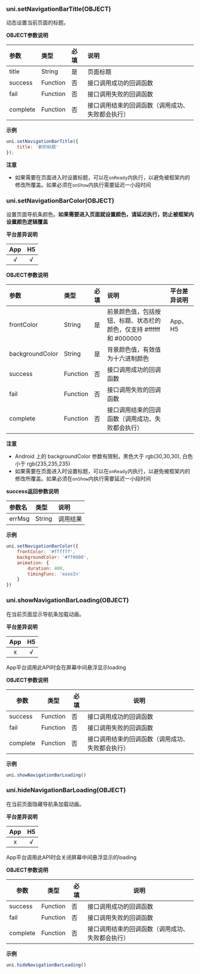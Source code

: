 ### uni.setNavigationBarTitle(OBJECT)

动态设置当前页面的标题。

**OBJECT参数说明**

|参数|类型|必填|说明|
|:-|:-|:-|:-|
|title|String|是|页面标题|
|success|Function|否|接口调用成功的回调函数|
|fail|Function|否|接口调用失败的回调函数|
|complete|Function|否|接口调用结束的回调函数（调用成功、失败都会执行）|

**示例**

```javascript
uni.setNavigationBarTitle({
	title: '新的标题'
});
```

**注意**

- 如果需要在页面进入时设置标题，可以在`onReady`内执行，以避免被框架内的修改所覆盖。如果必须在`onShow`内执行需要延迟一小段时间


### uni.setNavigationBarColor(OBJECT)

设置页面导航条颜色。**如果需要进入页面就设置颜色，请延迟执行，防止被框架内设置颜色逻辑覆盖**

**平台差异说明**

|App|H5|
|:-:|:-:|
|√|√|

**OBJECT参数说明**

|参数|类型|必填|说明|平台差异说明|
|:-|:-|:-|:-|:-|
|frontColor|String|是|前景颜色值，包括按钮、标题、状态栏的颜色，仅支持 #ffffff 和 #000000|App、H5|
|backgroundColor|String|是|背景颜色值，有效值为十六进制颜色||
|success|Function|否|接口调用成功的回调函数||
|fail|Function|否|接口调用失败的回调函数||
|complete|Function|否|接口调用结束的回调函数（调用成功、失败都会执行）|&nbsp;|

**注意**
- Android 上的 backgroundColor 参数有限制，黑色大于 rgb(30,30,30), 白色小于 rgb(235,235,235)
- 如果需要在页面进入时设置标题，可以在`onReady`内执行，以避免被框架内的修改所覆盖。如果必须在`onShow`内执行需要延迟一小段时间


**success返回参数说明**

|参数名|类型|说明|
|:-|:-|:-|
|errMsg|String|调用结果|

**示例**

```javascript
uni.setNavigationBarColor({
    frontColor: '#ffffff',
    backgroundColor: '#ff0000',
    animation: {
        duration: 400,
        timingFunc: 'easeIn'
    }
})
```

### uni.showNavigationBarLoading(OBJECT)

在当前页面显示导航条加载动画。

**平台差异说明**

|App|H5|
|:-:|:-:|
|x|√|

App平台调用此API时会在屏幕中间悬浮显示loading

**OBJECT参数说明**

|参数|类型|必填|说明|
|---|---|---|---|
|success|Function|否|接口调用成功的回调函数|
|fail|Function|否|接口调用失败的回调函数|
|complete|Function|否|接口调用结束的回调函数（调用成功、失败都会执行）|

**示例**

```javascript
uni.showNavigationBarLoading()
```

### uni.hideNavigationBarLoading(OBJECT)

在当前页面隐藏导航条加载动画。

**平台差异说明**

|App|H5|
|:-:|:-:|
|x|√|

App平台调用此API时会关闭屏幕中间悬浮显示的loading

**OBJECT参数说明**

|参数|类型|必填|说明|
|---|---|---|---|
|success|Function|否|接口调用成功的回调函数|
|fail|Function|否|接口调用失败的回调函数|
|complete|Function|否|接口调用结束的回调函数（调用成功、失败都会执行）|

**示例**

```javascript
uni.hideNavigationBarLoading()
```
